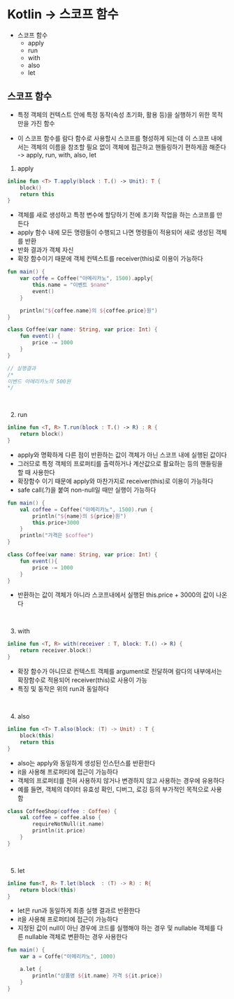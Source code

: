 # Kotlin -> 스코프 함수

* 스코프 함수
    * apply
    * run
    * with
    * also
    * let

## 스코프 함수

* 특정 객체의 컨텍스트 안에 특정 동작(속성 초기화, 활용 등)을 실행하기 위한 목적 만을 가진 함수

* 이 스코프 함수를 람다 함수로 사용할시 스코프를 형성하게 되는데 이 스코프 내에서는 객체의 이름을 참조할 필요 없이 객체에 접근하고 핸들링하기 편하게끔 해준다 -> apply, run, with, also, let

1. apply

```kt
inline fun <T> T.apply(block : T.() -> Unit): T {
    block()
    return this
}
```

* 객체를 새로 생성하고 특정 변수에 할당하기 전에 초기화 작업을 하는 스코프를 만든다
* apply 함수 내에 모든 명령들이 수행되고 나면 명령들이 적용되어 새로 생성된 객체를 반환
* 반화 결과가 객체 자신
* 확장 함수이기 때문에 객체 컨텍스트를 receiver(this)로 이용이 가능하다

```kt
fun main() {
    var coffe = Coffee("아메리카노", 1500).apply{
        this.name = "이벤트 $name"
        event()
    }

    println("${coffee.name}의 ${coffee.price}원")
}

class Coffee(var name: String, var price: Int) {
    fun event() {
        price -= 1000
    }
}

// 실행결과
/*
이벤드 아메리카노의 500원
*/
```

<br>

2. run

```kt
inline fun <T, R> T.run(block : T.() -> R) : R {
    return block()
}
```

* apply와 명확하게 다른 점이 반환하는 값이 객체가 아닌 스코프 내에 실행된 값이다
* 그러므로 특정 객체의 프로퍼티를 출력하거나 계산값으로 활요하는 등의 핸들링을 할 때 사용한다
* 확장함수 이기 때문에 apply와 마찬가지로 receiver(this)로 이용이 가능하다
* safe call(.?)을 붙여 non-null일 때만 실행이 가능하다

```kt
fun main() {
    val coffee = Coffee("아메리카노", 1500).run {
        println("${name}의 ${price}원")
        this.price+3000
    }
    println("가격은 $coffee")
}

class Coffee(var name: String, var price: Int) {
    fun event(){
        price -= 1000
    }
}
```

* 반환하는 값이 객체가 아니라 스코프내에서 실행된 this.price + 3000의 값이 나온다

<br>

3. with

```kt
inline fun <T, R> with(receiver : T, block: T.() -> R) {
    return receiver.block()
}
```

* 확장 함수가 아니므로 컨텍스트 객체를 argument로 전달하며 람다의 내부에서는 확장함수로 적용되어 receiver(this)로 사용이 가능
* 특징 및 동작은 위의 run과 동일하다

<br>

4. also

```kt
inline fun <T> T.also(block: (T) -> Unit) : T {
    block(this)
    return this
}
```

* also는 apply와 동일하게 생성된 인스턴스를 반환한다
* it을 사용해 프로퍼티에 접근이 가능하다
* 객체의 프로퍼티를 전혀 사용하지 않거나 변경하지 않고 사용하는 경우에 유용하다
* 예를 들면, 객체의 데이터 유효성 확인, 디버그, 로깅 등의 부가적인 목적으로 사용함

```kt
class CoffeeShop(coffee : Coffee) {
    val coffee = coffee.also {
        requireNotNull(it.name)
        println(it.price)
    }
}
```

<br>

5. let

```kt
inline fun<T, R> T.let(block  : (T) -> R) : R{
    return block(this)
}
```

* let은 run과 동일하게 최종 실행 결과르 반환한다
* it을 사용해 프로퍼티에 접근이 가능하다
* 지정된 값이 null이 아닌 경우에 코드를 실행해야 하는 경우 및 nullable 객체를 다른 nullable 객체로 변환하는 경우 사용한다

```kt
fun main() {
    var a = Coffe("아메리카노", 1000)

    a.let {
        println("상품명 ${it.name} 가격 ${it.price})
    }
}
```